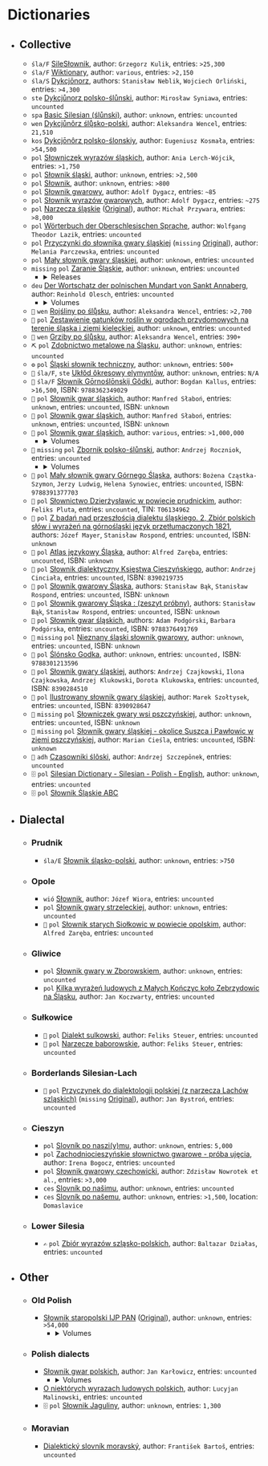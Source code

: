 # Dictionaries

- ## Collective

  <!-- Instructions on how to get the number of entries: -->
  <!-- The front page lets you know. -->
  - `śla/F` [SileSłownik](https://silling.org/slownik/Przodni%C5%8F_str%C5%8Dna), author: `Grzegorz Kulik`, entries: `>25,300`
  <!-- You can find out here: https://en.wiktionary.org/wiki/Category:Silesian_lemmas -->
  - `śla/F` [Wiktionary](https://en.wiktionary.org), author: `various`, entries: `>2,150`
  <!-- You can find out via the sitemap: https://dykcjonorz.eu/wp-sitemap.xml -->
  - `śla/S` [Dykcjōnorz](https://dykcjonorz.eu), authors: `Stanisław Neblik`, `Wojciech Orliński`, entries: `>4,300`
  <!-- ❌ Not checked the number of entries. -->
  - `ste` [Dykcjůnorz polsko-ślůnski](../hosted/files/dykcjůnoř%20polsko-ślůnski%2C%20wersyjo%203.pdf), author: `Mirosław Syniawa`, entries: `uncounted`
  <!-- ❌ Not checked the number of entries. -->
  - `spa` [Basic Silesian (ślůnski)](https://mylittlewordland.com/course/391323/basic-silesian-%C5%9Bl%C5%AFnski), author: `unknown`, entries: `uncounted`
  <!-- The book lets you know. -->
  - `wen` [Dykcjůnôrz ślų̊sko-polski](https://www.math.uni.wroc.pl/~wencel/sil/slownik_sp.pdf), author: `Aleksandra Wencel`, entries: `21,510`
  <!-- Checked by hand; scanned the dictionary, picked out the Silesian words, removed duplicates. -->
  - `kos` [Dykcjōnôrz polsko-ślonskiy](https://sbc.org.pl/dlibra/publication/648390), author: `Eugeniusz Kosmała`, entries: `>54,500`
  <!-- Checked by hand; found number of pages, found number of entries per page, summed it all up. -->
  - `pol` [Słowniczek wyrazów śląskich](https://bonclok.pl/slowniczek-wyrazow-slaskich.html), author: `Ania Lerch-Wójcik`, entries: `>1,750`
  <!-- Checked by hand. -->
  - `pol` [Słownik śląski](https://www.slownikslaski.pl/), author: `unknown`, entries: `>2,500`
  <!-- Checked by hand. -->
  - `pol` [Słownik](https://www.antryj.pl/category/slownik/), author: `unknown`, entries: `>800`
  <!-- Checked by hand. -->
  - `pol` [Słownik gwarowy](https://www.sbc.org.pl/dlibra/publication/880766/edition/802420), author: `Adolf Dygacz`, entries: `~85`
  <!-- Checked by hand. -->
  - `pol` [Słownik wyrazów gwarowych](https://www.sbc.org.pl/dlibra/publication/861664/edition/788851), author: `Adolf Dygacz`, entries: `~275`
  <!-- Imported into GoldenDict and checked the number of articles. -->
  - `pol` [Narzecza śląskie](https://silling.org/slownik-od-przywary-slonsko-polski/) ([Original](https://sbc.org.pl/dlibra/publication/68791/edition/64871/narzecza-slaskie-napisal-ks-michal-przywara-c-slownik-przywara-michal-1867-1906)), author: `Michał Przywara`, entries: `>8,000`
  <!-- ❌ Not checked the number of entries. -->
  - `pol` [Wörterbuch der Oberschlesischen Sprache](http://www.dr-lazik.de/), author: `Wolfgang Theodor Lazik`, entries: `uncounted`
  <!-- ❌ Not checked the number of entries. -->
  - `pol` [Przyczynki do słownika gwary śląskiej](https://silling.org/slownik/Aneks:Parczewska_-_Przyczynki_do_s%C5%82ownika_gwary_%C5%9Bl%C4%85skiej) (`missing` <ins>Original</ins>), author: `Melania Parczewska`, entries: `uncounted`
  <!-- ❌ Not checked the number of entries. -->
  - `pol` [Mały słownik gwary śląskiej](https://www.naszatrzynastka.pl/dokumenty/uczniowie/moj-region-moja-ojczyzna.html), author: `unknown`, entries: `uncounted`
  <!-- ❌ Not checked the number of entries. -->
  - `missing` `pol` <ins>Zaranie Śląskie</ins>, author: `unknown`, entries: `uncounted`
    - <details>

      <summary>Releases</summary>

      - [1/1929](https://silling.org/slownik/Aneks:S%C5%82ownik_-_Zaranie_%C5%9Al%C4%85skie_nr_1/1929) (`missing` <ins>Original</ins>)
      - [2/1929](https://silling.org/slownik/Aneks:S%C5%82ownik_-_Zaranie_%C5%9Al%C4%85skie_nr_2/1929) (`missing` <ins>Original</ins>)
      - [3/1929](https://silling.org/slownik/Aneks:S%C5%82ownik_-_Zaranie_%C5%9Al%C4%85skie_nr_3/1929) (`missing` <ins>Original</ins>)
      - [1/1930](https://silling.org/slownik/Aneks:S%C5%82ownik_-_Zaranie_%C5%9Al%C4%85skie_nr_1/1930) (`missing` <ins>Original</ins>)
      - [2/1930](https://silling.org/slownik/Aneks:S%C5%82ownik_-_Zaranie_%C5%9Al%C4%85skie_nr_2/1930) (`missing` <ins>Original</ins>)

      </details>
  <!-- ❌ Not checked the number of entries. -->
  - `deu` [Der Wortschatz der polnischen Mundart von Sankt Annaberg](https://sbc.org.pl/dlibra/publication/958232), author: `Reinhold Olesch`, entries: `uncounted`
    - <details>

      <summary>Volumes</summary>

      - [Volume 1](https://sbc.org.pl/dlibra/publication/958233)
      - [Volume 2](https://sbc.org.pl/dlibra/publication/958234)

      </details>
  <!-- Checked by hand. -->
  - `🌿` `wen` [Rojśliny po ślų̊sku](https://www.math.uni.wroc.pl/~wencel/sil/rojsliny.pdf), author: `Aleksandra Wencel`, entries: `>2,700`
  <!-- ❌ Not checked the number of entries. -->
  - `🌿` `pol` [Zestawienie gatunków roślin w ogrodach przydomowych na terenie śląska i ziemi kieleckiej](https://instytutkorfantego.pl/wp-content/uploads/2020/12/ZESTAWIENIE-GATUNK%C3%93W-RO%C5%9ALIN-ROSN%C4%84CYCH-W-OGR%C3%93DKACH-PRZYDOMOWYCH.pdf), author: `unknown`, entries: `uncounted`
  <!-- Checked by hand. -->
  - `🍄` `wen` [Grziby po ślų̊sku](https://www.math.uni.wroc.pl/~wencel/sil/grziby.pdf), author: `Aleksandra Wencel`, entries: `390+`
  <!-- ❌ Not checked the number of entries. -->
  - `⛏️` `pol` [Zdobnictwo metalowe na Śląsku](https://pbc.gda.pl/dlibra/publication/1165/edition/8684), author: `unknown`, entries: `uncounted`
  <!-- Checked the number of lines from start to end. -->
  - `⚙️` `pol` [Śląski słownik techniczny](https://euro-met.pl/informator/slaski-slownik), author: `unknown`, entries: `500+`
  <!-- ❌ Not checked the number of entries. -->
  - `🧪` `śla/F`, `ste` [Ukłŏd ôkresowy elymyntōw](https://canov.jergym.cz/vyhledav/varian33/slez/slp.htm), author: `unknown`, entries: `N/A`
  <!-- Found in descriptions of the product. -->
  - `🧩` `śla/F` [Słownik Gōrnoślōnskij Gŏdki](https://lubimyczytac.pl/ksiazka/4439064/slownik-g-rnosl-nskij-g-dki), author: `Bogdan Kallus`, entries: `>16,500`, ISBN: `9788362349029`
  <!-- ❌ Not checked the number of entries. -->
  - `🧩` `pol` [Słownik gwar śląskich](https://sbc.org.pl/dlibra/publication/edition/912987), author: `Manfred Słaboń`, entries: `unknown`, entries: `uncounted`, ISBN: `unknown`
  <!-- ❌ Not checked the number of entries. -->
  - `🧩` `pol` [Słownik gwar śląskich](https://sbc.org.pl/dlibra/publication/edition/912987), author: `Manfred Słaboń`, entries: `unknown`, entries: `uncounted`, ISBN: `unknown`
  <!-- Found in descriptions of the product. -->
  - `🧩` `pol` [Słownik gwar śląskich](https://instytutslaski.pl/slownik-gwar-slaskich/), author: `various`, entries: `>1,000,000`
    - <details>

      <summary>Volumes</summary>

      - [Volume 1 (A-Beczka)](https://instytutslaski.pl/ksiegarnia/slownik-gwar-slaskich-tom-1-a-beczka/), ISBN: `9788371264474`
      - [Volume 2 (Beczkować-Braw)](https://instytutslaski.pl/ksiegarnia/slownik-gwar-slaskich-tom-ii-beczkowac-braw/), ISBN: `8371261500`
      - [Volume 3 (Brawcowy-Bżdżon)](https://instytutslaski.pl/ksiegarnia/slownik-gwar-slaskich-tom-iii-brawcowy-bzdzon/), ISBN: `8371261640`
      - [Volume 4 (Cabak-Chwanciaty)](https://instytutslaski.pl/ksiegarnia/slownik-gwar-slaskich-tom-iv-cabak-chwanciaty/), ISBN: `8371261896`
      - [Volume 5 (Chwańcić (się)-Cyrkać)](https://instytutslaski.pl/ksiegarnia/slownik-gwar-slaskich-tom-v-chwancic-sie-cyrkac/), ISBN: `8371261918`
      - [Volume 6 (Cyrkarz-Dawny)](https://instytutslaski.pl/ksiegarnia/slownik-gwar-slaskich-tom-vi-cyrkarz-dawny/), ISBN: `8371262043`
      - [Volume 7 (Dąb-Dozierać)](https://instytutslaski.pl/ksiegarnia/slownik-gwar-slaskich-tom-vii-dab-dozierac/), ISBN: `8371262051`
      - [Volume 8 (Doznać (się)-Ędyk)](https://instytutslaski.pl/ksiegarnia/slownik-gwar-slaskich-tom-viii/), ISBN: `8371262140`
      - [Volume 9 (Faber-Gadzior)](https://instytutslaski.pl/ksiegarnia/slownik-gwar-slaskich-tom-ix/), ISBN: `9788371262296`
      - [Volume 10 (Gadziora-Gościna)](https://instytutslaski.pl/ksiegarnia/slownik-gwar-slaskich-tom-x/), ISBN: `9788371262395`
      - [Volume 11 (Gościniec-Gźmija)](https://instytutslaski.pl/ksiegarnia/slownik-gwar-slaskich-tom-xi/), ISBN: `9788371262586`
      - [Volume 12 (Ha-Hyrnie)](https://instytutslaski.pl/ksiegarnia/slownik-gwar-slaskich-t-xii-i-ha-hyrnie/), ISBN: `9788371262791`
      - `missing` Volume 13 (Hyro-Juzyneczki), ISBN: `9788371262876`
      - `missing` Volume 14 (K-Klacz), ISBN: `9788371263101`
      - [Volume 15 (Klacza-Krawatka)](https://instytutslaski.pl/ksiegarnia/slownik-gwar-slaskich-t-xv-klacza-krawatka/), ISBN: `9788371263217`
      - [Volume 16 (Krawcowa-Kyzia)](https://instytutslaski.pl/ksiegarnia/slownik-gwar-slaskich-t-xvi-krawcowa-kyzia/), ISBN: `9788371263347`
      - [Volume 17 (La-Łzyczka)](https://instytutslaski.pl/ksiegarnia/slownik-gwar-slaskich-tom-17-la-lzyczka/), ISBN: `9788371263712`
      - [Volume 18 (Macać (się)-Masywny)](https://instytutslaski.pl/ksiegarnia/slownik-gwar-slaskich-tom-18-macac-sie-masywny/), ISBN: `9788371264405`

      </details>
  <!-- ❌ Not checked the number of entries. -->
  - `🧩` `missing` `pol` <ins>Zbornik polsko-ślůnski</ins>, author: `Andrzej Roczniok`, entries: `uncounted`
    - <details>

      <summary>Volumes</summary>

      - [Volume 1 (A-K)](https://integro.bs.katowice.pl/32102244267/ksiazka/zbornik-polsko-slunski), ISBN: `9788360540572`
      - [Volume 2 (L-P)](https://integro.bs.katowice.pl/32102244268/ksiazka/zbornik-polsko-slunski), ISBN: `9788360540589`
      - [Volume 3 (R-Z)](https://integro.bs.katowice.pl/32202530810/ksiazka/zbornik-polsko-slonski), ISBN: `9788360540596`

      </details>
  <!-- ❌ Not checked the number of entries. -->
  - `🧩` `pol` [Mały słownik gwary Górnego Śląska](https://katalog.ijp.pan.pl/index.php?KatID=0&typ=record&001=KR%20IJPPAN14000155), authors: `Bożena Cząstka-Szymon`, `Jerzy Ludwig`, `Helena Synowiec`, entries: `uncounted`, ISBN: `9788391377703`
  <!-- ❌ Not checked the number of entries. -->
  - `🧩` `pol` [Słownictwo Dzierżysławic w powiecie prudnickim](https://books.google.co.uk/books/about/S%C5%82ownictwo_Dzier%C5%BCys%C5%82awic_w_powiecie_p.html?id=Gf0CAAAAMAAJ), author: `Feliks Pluta`, entries: `uncounted`, TIN: `T06134962`
  <!-- ❌ Not checked the number of entries. -->
  - `🧩` `pol` [Z badań nad przeszłością dialektu śląskiego. 2, Zbiór polskich słów i wyrażeń na górnośląski język przetłumaczonych 1821](https://www.czestochowa-wom.sowa.pl/index.php?KatID=0&typ=record&001=CST%20WOM16058887), authors: `Józef Mayer`, `Stanisław Rospond`, entries: `uncounted`, ISBN: `unknown`
  <!-- ❌ Not checked the number of entries. -->
  - `🧩` `pol` [Atlas językowy Śląska](https://rcin.org.pl/dlibra/publication/43411), author: `Alfred Zaręba`, entries: `uncounted`, ISBN: `unknown`
  <!-- ❌ Not checked the number of entries. -->
  - `🧩` `pol` [Słownik dialektyczny Księstwa Cieszyńskiego](https://integro.bs.katowice.pl/32102035247/cinciala-andrzej/slownik-dyalektyczny-ksiestwa-cieszynskiego-z-dodatkiem-przyslowiow-i-frazeologii), author: `Andrzej Cinciała`, entries: `uncounted`, ISBN: `8390219735`
  <!-- ❌ Not checked the number of entries. -->
  - `🧩` `pol` [Słownik gwarowy Śląska](https://www.bu.umk.pl/wymiana/index.php?10503,slownik-gwarowy-slaska-stanislaw-bak-stanislaw-rospond.-opole-instytut-slaski-1962.-26-2014-140.), authors: `Stanisław Bąk`, `Stanisław Rospond`, entries: `uncounted`, ISBN: `unknown`
  <!-- ❌ Not checked the number of entries. -->
  - `🧩` `pol` [Słownik gwarowy Śląska : (zeszyt próbny)](https://integro.bs.katowice.pl/site/recorddetail/0032102035731), authors: `Stanisław Bąk`, `Stanisław Rospond`, entries: `uncounted`, ISBN: `unknown`
  <!-- ❌ Not checked the number of entries. -->
  - `🧩` `pol` [Słownik gwar śląskich](https://ksiegarniainternetowa.co.uk/pl/slownik_gwar_slaskich-9788376491769), authors: `Adam Podgórski`, `Barbara Podgórska`, entries: `uncounted`, ISBN: `9788376491769`
  <!-- ❌ Not checked the number of entries. -->
  - `🧩` `missing` `pol` <ins>Nieznany śląski słownik gwarowy</ins>, author: `unknown`, entries: `uncounted`, ISBN: `unknown`
  <!-- ❌ Not checked the number of entries. -->
  - `🧩` `pol` [Ślónsko Godka](https://www.chorzow-mbp.sowa.pl/index.php?typ=record&001=CHORZ%20M10059732), author: `unknown`, entries: `uncounted,` ISBN: `9788301213596`
  <!-- ❌ Not checked the number of entries. -->
  - `🧩` `pol` [Słownik gwary śląskiej](https://m6122.lib.mol.pl/description/13122308/slownik-gwary-slaskiej-13122308), authors: `Andrzej Czajkowski`, `Ilona Czajkowska`, `Andrzej Klukowski`, `Dorota Klukowska`, entries: `uncounted`, ISBN: `8390284510`
  <!-- ❌ Not checked the number of entries. -->
  - `🧩` `pol` [Ilustrowany słownik gwary śląskiej](https://integro.bs.katowice.pl/ici/recorddetail?id=0033507219298), author: `Marek Szołtysek`, entries: `uncounted`, ISBN: `8390928647`
  <!-- ❌ Not checked the number of entries. -->
  - `🧩` `missing` `pol` <ins>Słowniczek gwary wsi pszczyńskiej</ins>, author: `unknown`, entries: `uncounted`, ISBN: `unknown`
  <!-- ❌ Not checked the number of entries. -->
  - `🧩` `missing` `pol` <ins>Słownik gwary śląskiej - okolice Suszca i Pawłowic w ziemi pszczyńskiej</ins>, author: `Marian Cieśla`, entries: `uncounted`, ISBN: `unknown`
  <!-- ❌ Not checked the number of entries. -->
  - `🧩` `adh` [Czasowniki ślõski](https://opac.r-sl.pl/953601047942/szczeponek-andrzej/czasowniki-slaskie?internalNav=1&bibFilter=95), author: `Andrzej Szczepōnek`, entries: `uncounted`
  <!-- ❌ Not checked the number of entries. -->
  - `🗄️` `pol` [Silesian Dictionary - Silesian - Polish - English](https://web.archive.org/web/20210610050834/http://www.republikasilesia.com/RS/slownik/index.htm), author: `unknown`, entries: `uncounted`
  <!-- ❌ Not checked the number of entries. -->
  - `🗄️` `pol` [Słownik Śląskie ABC](https://web.archive.org/web/20080907174824/http://www.slaskie-abc.com.pl/slownik.txt)

- ## Dialectal

  - ### Prudnik

    <!-- Checked by hand. -->
    - `śla/E` [Słownik śląsko-polski](https://geudka.eu/slownik/), author: `unknown`, entries: `>750`

  - ### Opole

    <!-- ❌ Not checked the number of entries. -->
    - `wió` [Słownik](https://jozef.wiora.pl/szl/slownik.pdf), author: `Józef Wiora`, entries: `uncounted`
    <!-- ❌ Not checked the number of entries. -->
    - `pol` [Słownik gwary strzeleckiej](http://moreantiqua.com/slownik-gwary-strzeleckiej-2), author: `unknown`, entries: `uncounted`
    <!-- ❌ Not checked the number of entries. -->
    - `🧩` `pol` [Słownik starych Siołkowic w powiecie opolskim](https://www.opole-wbp.sowa.pl/index.php?KatID=0&typ=record&001=Op2006059002), author: `Alfred Zaręba`, entries: `uncounted`
    
  - ### Gliwice

    <!-- ❌ Not checked the number of entries. -->
    - `pol` [Słownik gwary w Zborowskiem](https://www.zborowskie.info/articles/gwara-slaska), author: `unknown`, entries: `uncounted`
    <!-- ❌ Not checked the number of entries. -->
    - `pol` [Kilka wyrażeń ludowych z Małych Kończyc koło Zebrzydowic na Śląsku](https://silling.org/slownik/Aneks:Koczwara_-_Kilka_wyra%C5%BCe%C5%84_ludowych_z_Ma%C5%82ych_Ko%C5%84czyc_ko%C5%82o_Zebrzydowic_na_%C5%9Al%C4%85sku), author: `Jan Koczwarty`, entries: `uncounted`

  - ### Sułkowice

    <!-- ❌ Not checked the number of entries. -->
    - `🧩` `pol` [Dialekt sulkowski](https://books.google.co.uk/books/about/Dialekt_Sulkowski.html?id=ub_aXQ0f4BAC), author: `Feliks Steuer`, entries: `uncounted`
    <!-- ❌ Not checked the number of entries. -->
    - `🧩` `pol` [Narzecze baborowskie](https://sbc.org.pl/dlibra/publication/447886/edition/420224), author: `Feliks Steuer`, entries: `uncounted`

  - ### Borderlands Silesian-Lach

    <!-- ❌ Not checked the number of entries. -->
    - `🧩` `pol` [Przyczynek do dialektologji polskiej (z narzecza Lachów szląskich)](https://silling.org/slownik/Aneks:Bystro%C5%84_-_Przyczynek_do_dialektologii_polskiej_(z_narzecza_Lach%C3%B3w_szl%C4%85skich)) (`missing` <ins>Original</ins>), author: `Jan Bystroń`, entries: `uncounted`

  - ### Cieszyn

    <!-- Stated on the page. -->
    - `pol` [Slovník po naszi(y)mu](http://www.blaf.cz/index.php?body=slovnik), author: `unknown`, entries: `5,000`
    <!-- ❌ Not checked the number of entries. -->
    - `pol` [Zachodniocieszyńskie słownictwo gwarowe - próba ujęcia](https://bibliotekanauki.pl/articles/3150548.pdf), author: `Irena Bogocz`, entries: `uncounted`
    <!-- Stated on the front page. -->
    - `pol` [Słownik gwarowy czechowicki](https://nowrotek.hoste.pl/files/slownikstela.pdf), author: `Zdzisław Nowrotek et al.`, entries: `>3,000`
    <!-- ❌ Not checked the number of entries: The format makes it difficult to check easily, one would have to manually go through it all. -->
    - `ces` [Slovník po našimu](https://www.ponasimu.cz/slovnik-po-nasimu-cesky/a/), author: `unknown`, entries: `uncounted`
    <!-- Checked by hand, not an exact number by any means. -->
    - `ces` [Slovník po našemu](http://www.nalucine.cz/nlcn/a-te/h-slovni.htm), author: `unknown`, entries: `>1,500`, location: `Domaslavice`

  - ### Lower Silesia

    <!-- ❌ Not checked the number of entries. -->
    - `✍️` `pol` [Zbiór wyrazów szląsko-polskich](https://jbc.bj.uj.edu.pl/dlibra/publication/338687/edition/323579), author: `Baltazar Działas`, entries: `uncounted`

- ## Other

  - ### Old Polish  

    <!-- Found at: https://www.jezyk-polski.pl/index.php/jp/article/view/556 -->
    - [Słownik staropolski IJP PAN](https://spjs.ijp.pan.pl/ukladSlownik/index) ([Original](https://pjs.ijp.pan.pl/sstp.html)), author: `unknown`, entries: `>54,000`
      - <details>

        <summary>Volumes</summary>

        - [Volume 1 (A-Ćwirtnia)](https://pjs.ijp.pan.pl/Sstp/t1.pdf), ISBN: `missing`
        - [Volume 2 (Da-Hynszta)](https://pjs.ijp.pan.pl/Sstp/t2.pdf), ISBN: `missing`
        - [Volume 3 (I-Kwitować)](https://pjs.ijp.pan.pl/Sstp/t3.pdf), ISBN: `missing`
        - [Volume 4 (La-Mżyć)](https://pjs.ijp.pan.pl/Sstp/t4.pdf), ISBN: `missing`
        - [Volume 5 (Na-Ówdzie)](https://pjs.ijp.pan.pl/Sstp/t5.pdf), ISBN: `missing`
        - [Volume 6 (Pacha-Pożżenie)](https://pjs.ijp.pan.pl/Sstp/t6.pdf), ISBN: `missing`
        - [Volume 7 (Póć-Rozproszyć)](https://pjs.ijp.pan.pl/Sstp/t7.pdf), ISBN: `missing`
        - [Volume 8 (Rozpróchnieć-Szyszki)](https://pjs.ijp.pan.pl/Sstp/t8.pdf), ISBN: `missing`
        - [Volume 9 (Ściadły-Używowanie)](https://pjs.ijp.pan.pl/Sstp/t9.pdf), ISBN: `missing`
        - [Volume 10 (W-Wżgim)](https://pjs.ijp.pan.pl/Sstp/t10.pdf), ISBN: `missing`
        - [Volume 11 (Z-Żżenie)](https://pjs.ijp.pan.pl/Sstp/t11.pdf), ISBN: `missing`

        </details>

  - ### Polish dialects

    <!-- ❌ Not checked the number of entries. -->
    - [Słownik gwar polskich](https://zbc.uz.zgora.pl/dlibra/publication/9017), author: `Jan Karłowicz`, entries: `uncounted`
      - <details>

        <summary>Volumes</summary>

        - [Volume 1 (A-E)](https://zbc.uz.zgora.pl/dlibra/publication/9018/edition/8866), ISBN: `missing`
        - [Volume 2 (F-K)](https://zbc.uz.zgora.pl/dlibra/publication/9019/edition/8867), ISBN: `missing`
        - [Volume 3 (L-O)](https://zbc.uz.zgora.pl/dlibra/publication/9020/edition/8868), ISBN: `missing`
        - [Volume 4 (P)](https://zbc.uz.zgora.pl/dlibra/publication/9037/edition/8886), ISBN: `missing`
        - [Volume 5 (R, S, Ś, T)](https://zbc.uz.zgora.pl/dlibra/publication/9038/edition/8887), ISBN: `missing`
        - [Volume 6 (U-Ż)](https://zbc.uz.zgora.pl/dlibra/publication/9039/edition/8888), ISBN: `missing`

        </details>
    <!-- ❌ Not checked the number of entries. -->
    - [O niektórych wyrazach ludowych polskich](https://sbc.org.pl/Content/608888/PDF/ii18929-0000-00-0001.pdf), author: `Lucyjan Malinowski`, entries: `uncounted`
    <!-- Mentioned on the page. -->
    - `🗄️` `pol` [Słownik Jaguliny](https://web.archive.org/web/20230206001656/https://lingvasos.pl/pl/4919/0/ksiazki-autorskie.html), author: `unknown`, entries: `1,300`
    
  - ### Moravian

    <!-- ❌ Not checked the number of entries. -->
    - [Dialektický slovník moravský](https://kramerius.lib.cas.cz/view/uuid:6dc77a44-b675-4767-a183-d2e0a66b05b7), author: `František Bartoš`, entries: `uncounted`

